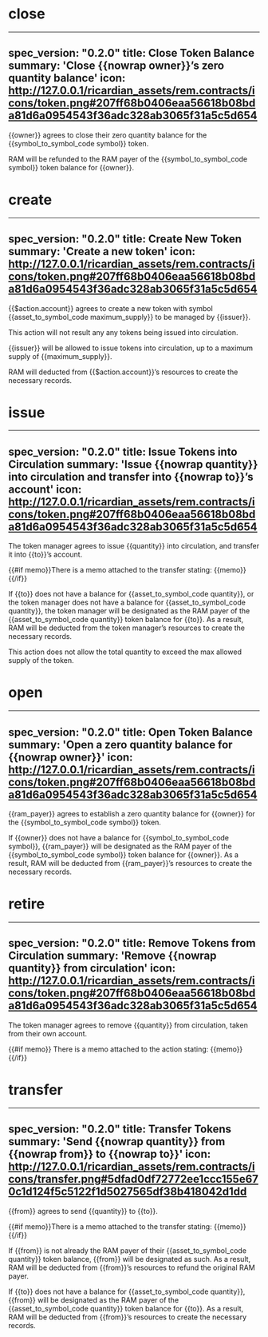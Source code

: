 <h1 class="contract">close</h1>

---
spec_version: "0.2.0"
title: Close Token Balance
summary: 'Close {{nowrap owner}}’s zero quantity balance'
icon: http://127.0.0.1/ricardian_assets/rem.contracts/icons/token.png#207ff68b0406eaa56618b08bda81d6a0954543f36adc328ab3065f31a5c5d654
---

{{owner}} agrees to close their zero quantity balance for the {{symbol_to_symbol_code symbol}} token.

RAM will be refunded to the RAM payer of the {{symbol_to_symbol_code symbol}} token balance for {{owner}}.

<h1 class="contract">create</h1>

---
spec_version: "0.2.0"
title: Create New Token
summary: 'Create a new token'
icon: http://127.0.0.1/ricardian_assets/rem.contracts/icons/token.png#207ff68b0406eaa56618b08bda81d6a0954543f36adc328ab3065f31a5c5d654
---

{{$action.account}} agrees to create a new token with symbol {{asset_to_symbol_code maximum_supply}} to be managed by {{issuer}}.

This action will not result any any tokens being issued into circulation.

{{issuer}} will be allowed to issue tokens into circulation, up to a maximum supply of {{maximum_supply}}.

RAM will deducted from {{$action.account}}’s resources to create the necessary records.

<h1 class="contract">issue</h1>

---
spec_version: "0.2.0"
title: Issue Tokens into Circulation
summary: 'Issue {{nowrap quantity}} into circulation and transfer into {{nowrap to}}’s account'
icon: http://127.0.0.1/ricardian_assets/rem.contracts/icons/token.png#207ff68b0406eaa56618b08bda81d6a0954543f36adc328ab3065f31a5c5d654
---

The token manager agrees to issue {{quantity}} into circulation, and transfer it into {{to}}’s account.

{{#if memo}}There is a memo attached to the transfer stating:
{{memo}}
{{/if}}

If {{to}} does not have a balance for {{asset_to_symbol_code quantity}}, or the token manager does not have a balance for {{asset_to_symbol_code quantity}}, the token manager will be designated as the RAM payer of the {{asset_to_symbol_code quantity}} token balance for {{to}}. As a result, RAM will be deducted from the token manager’s resources to create the necessary records.

This action does not allow the total quantity to exceed the max allowed supply of the token.

<h1 class="contract">open</h1>

---
spec_version: "0.2.0"
title: Open Token Balance
summary: 'Open a zero quantity balance for {{nowrap owner}}'
icon: http://127.0.0.1/ricardian_assets/rem.contracts/icons/token.png#207ff68b0406eaa56618b08bda81d6a0954543f36adc328ab3065f31a5c5d654
---

{{ram_payer}} agrees to establish a zero quantity balance for {{owner}} for the {{symbol_to_symbol_code symbol}} token.

If {{owner}} does not have a balance for {{symbol_to_symbol_code symbol}}, {{ram_payer}} will be designated as the RAM payer of the {{symbol_to_symbol_code symbol}} token balance for {{owner}}. As a result, RAM will be deducted from {{ram_payer}}’s resources to create the necessary records.

<h1 class="contract">retire</h1>

---
spec_version: "0.2.0"
title: Remove Tokens from Circulation
summary: 'Remove {{nowrap quantity}} from circulation'
icon: http://127.0.0.1/ricardian_assets/rem.contracts/icons/token.png#207ff68b0406eaa56618b08bda81d6a0954543f36adc328ab3065f31a5c5d654
---

The token manager agrees to remove {{quantity}} from circulation, taken from their own account.

{{#if memo}} There is a memo attached to the action stating:
{{memo}}
{{/if}}

<h1 class="contract">transfer</h1>

---
spec_version: "0.2.0"
title: Transfer Tokens
summary: 'Send {{nowrap quantity}} from {{nowrap from}} to {{nowrap to}}'
icon: http://127.0.0.1/ricardian_assets/rem.contracts/icons/transfer.png#5dfad0df72772ee1ccc155e670c1d124f5c5122f1d5027565df38b418042d1dd
---

{{from}} agrees to send {{quantity}} to {{to}}.

{{#if memo}}There is a memo attached to the transfer stating:
{{memo}}
{{/if}}

If {{from}} is not already the RAM payer of their {{asset_to_symbol_code quantity}} token balance, {{from}} will be designated as such. As a result, RAM will be deducted from {{from}}’s resources to refund the original RAM payer.

If {{to}} does not have a balance for {{asset_to_symbol_code quantity}}, {{from}} will be designated as the RAM payer of the {{asset_to_symbol_code quantity}} token balance for {{to}}. As a result, RAM will be deducted from {{from}}’s resources to create the necessary records.
